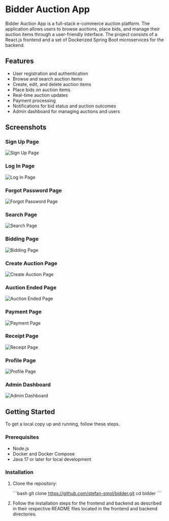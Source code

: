 # Bidder Auction App

Bidder Auction App is a full-stack e-commerce auction platform. The application allows users to browse auctions, place bids, and manage their auction items through a user-friendly interface. The project consists of a React.js frontend and a set of Dockerized Spring Boot microservices for the backend.

## Features

- User registration and authentication
- Browse and search auction items
- Create, edit, and delete auction items
- Place bids on auction items
- Real-time auction updates
- Payment processing
- Notifications for bid status and auction outcomes
- Admin dashboard for managing auctions and users

## Screenshots

### Sign Up Page

![Sign Up Page](demo/sign_up_page.PNG)

### Log In Page

![Log In Page](demo/log_in_page.PNG)

### Forgot Password Page

![Forgot Password Page](demo/forget_password_page.PNG)

### Search Page

![Search Page](demo/search_page.PNG)

### Bidding Page

![Bidding Page](demo/bidding_page.PNG)

### Create Auction Page

![Create Auction Page](demo/create_auction_page.PNG)

### Auction Ended Page

![Auction Ended Page](demo/auction_ended_page.PNG)

### Payment Page

![Payment Page](demo/payment_page.PNG)

### Receipt Page

![Receipt Page](demo/receipt_page.PNG)

### Profile Page

![Profile Page](demo/profile_page.PNG)

### Admin Dashboard

![Admin Dashboard](demo/admin_dashboard.PNG)

## Getting Started

To get a local copy up and running, follow these steps.

### Prerequisites

- Node.js
- Docker and Docker Compose
- Java 17 or later for local development

### Installation

1. Clone the repository:

   \`\`\`bash
   git clone https://github.com/stefan-smol/bidder.git
   cd bidder
   \`\`\`

2. Follow the installation steps for the frontend and backend as described in their respective README files located in the frontend and backend directories.
